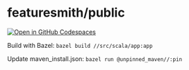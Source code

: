 # featuresmith/public

[![Open in GitHub Codespaces](https://github.com/codespaces/badge.svg)](https://codespaces.new/featuresmith/public?quickstart=1)

Build with Bazel: `bazel build //src/scala/app:app`

Update maven_install.json: `bazel run @unpinned_maven//:pin`